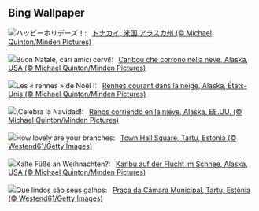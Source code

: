 ## Bing Wallpaper
![](https://www.bing.com/th?id=OHR.CaribouChristmas_JA-JP0784356200_UHD.jpg&w=1000)ハッピーホリデーズ！:&nbsp;&ensp;[トナカイ, 米国 アラスカ州 (© Michael Quinton/Minden Pictures)](https://www.bing.com/th?id=OHR.CaribouChristmas_JA-JP0784356200_UHD.jpg)
<br><br/>
![](https://www.bing.com/th?id=OHR.CaribouChristmas_IT-IT1422624453_UHD.jpg&w=1000)Buon Natale, cari amici cervi!:&nbsp;&ensp;[Caribou che corrono nella neve, Alaska, USA (© Michael Quinton/Minden Pictures)](https://www.bing.com/th?id=OHR.CaribouChristmas_IT-IT1422624453_UHD.jpg)
<br><br/>
![](https://www.bing.com/th?id=OHR.CaribouChristmas_FR-FR4671431389_UHD.jpg&w=1000)Les « rennes » de Noël !:&nbsp;&ensp;[Rennes courant dans la neige, Alaska, États-Unis (© Michael Quinton/Minden Pictures)](https://www.bing.com/th?id=OHR.CaribouChristmas_FR-FR4671431389_UHD.jpg)
<br><br/>
![](https://www.bing.com/th?id=OHR.CaribouChristmas_ES-ES3276202379_UHD.jpg&w=1000)¡Celebra la Navidad!:&nbsp;&ensp;[Renos corriendo en la nieve, Alaska, EE.UU. (© Michael Quinton/Minden Pictures)](https://www.bing.com/th?id=OHR.CaribouChristmas_ES-ES3276202379_UHD.jpg)
<br><br/>
![](https://www.bing.com/th?id=OHR.EstoniaXmasEve_EN-GB7635389506_UHD.jpg&w=1000)How lovely are your branches:&nbsp;&ensp;[Town Hall Square, Tartu, Estonia (© Westend61/Getty Images)](https://www.bing.com/th?id=OHR.EstoniaXmasEve_EN-GB7635389506_UHD.jpg)
<br><br/>
![](https://www.bing.com/th?id=OHR.CaribouChristmas_DE-DE4610798173_UHD.jpg&w=1000)Kalte Füße an Weihnachten?:&nbsp;&ensp;[Karibu auf der Flucht im Schnee, Alaska, USA (© Michael Quinton/Minden Pictures)](https://www.bing.com/th?id=OHR.CaribouChristmas_DE-DE4610798173_UHD.jpg)
<br><br/>
![](https://www.bing.com/th?id=OHR.EstoniaXmasEve_PT-BR8966974749_UHD.jpg&w=1000)Que lindos são seus galhos:&nbsp;&ensp;[Praça da Câmara Municipal, Tartu, Estônia (© Westend61/Getty Images)](https://www.bing.com/th?id=OHR.EstoniaXmasEve_PT-BR8966974749_UHD.jpg)
<br><br/>
